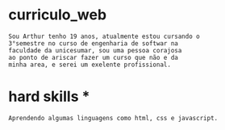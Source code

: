 # curriculo_web
    
    Sou Arthur tenho 19 anos, atualmente estou cursando o 
    3°semestre no curso de engenharia de softwar na 
    faculdade da unicesumar, sou uma pessoa corajosa
    ao ponto de ariscar fazer um curso que não e da
    minha area, e serei um exelente profissional.

 # hard skills *

    Aprendendo algumas linguagens como html, css e javascript.
